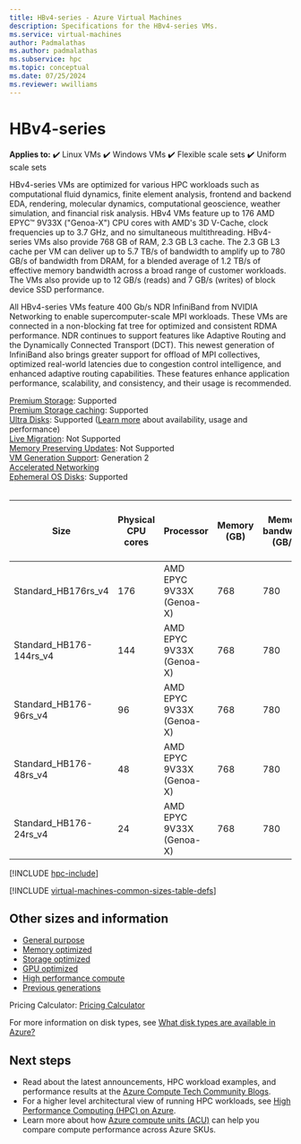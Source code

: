 ```yaml
---
title: HBv4-series - Azure Virtual Machines
description: Specifications for the HBv4-series VMs.
ms.service: virtual-machines
author: Padmalathas
ms.author: padmalathas
ms.subservice: hpc
ms.topic: conceptual
ms.date: 07/25/2024
ms.reviewer: wwilliams
---
```


# HBv4-series

**Applies to:** :heavy_check_mark: Linux VMs :heavy_check_mark: Windows VMs :heavy_check_mark: Flexible scale sets :heavy_check_mark: Uniform scale sets

HBv4-series VMs are optimized for various HPC workloads such as computational fluid dynamics, finite element analysis, frontend and backend EDA, rendering, molecular dynamics, computational geoscience, weather simulation, and financial risk analysis. HBv4 VMs feature up to 176 AMD EPYC™ 9V33X ("Genoa-X") CPU cores with AMD's 3D V-Cache, clock frequencies up to 3.7 GHz, and no simultaneous multithreading. HBv4-series VMs also provide 768 GB of RAM, 2.3 GB L3 cache. The 2.3 GB L3 cache per VM can deliver up to 5.7 TB/s of bandwidth to amplify up to 780 GB/s of bandwidth from DRAM, for a blended average of 1.2 TB/s of effective memory bandwidth across a broad range of customer workloads. The VMs also provide up to 12 GB/s (reads) and 7 GB/s (writes) of block device SSD performance.


All HBv4-series VMs feature 400 Gb/s NDR InfiniBand from NVIDIA Networking to enable supercomputer-scale MPI workloads. These VMs are connected in a non-blocking fat tree for optimized and consistent RDMA performance. NDR continues to support features like Adaptive Routing and the Dynamically Connected Transport (DCT). This newest generation of InfiniBand also brings greater support for offload of MPI collectives, optimized real-world latencies due to congestion control intelligence, and enhanced adaptive routing capabilities. These features enhance application performance, scalability, and consistency, and their usage is recommended. 

[Premium Storage](premium-storage-performance.md): Supported\
[Premium Storage caching](premium-storage-performance.md): Supported\
[Ultra Disks](disks-types.md#ultra-disks): Supported ([Learn more](https://techcommunity.microsoft.com/t5/azure-compute/ultra-disk-storage-for-hpc-and-gpu-vms/ba-p/2189312) about availability, usage and performance)\
[Live Migration](maintenance-and-updates.md): Not Supported\
[Memory Preserving Updates](maintenance-and-updates.md): Not Supported\
[VM Generation Support](generation-2.md): Generation 2\
[Accelerated Networking](../virtual-network/create-vm-accelerated-networking-cli.md)\
[Ephemeral OS Disks](ephemeral-os-disks.md): Supported  
<br>

|Size |Physical CPU cores |Processor |Memory (GB) |Memory bandwidth (GB/s) |Base CPU frequency (GHz) |Single-core frequency (GHz, peak) |RDMA performance (Gb/s) |MPI support |Temp storage (TB) |Max data disks |Max Ethernet vNICs |
|----|----|----|----|----|----|----|----|----|----|----|----|
|Standard_HB176rs_v4    |176 |AMD EPYC 9V33X (Genoa-X) |768 |780 |2.4 |3.7 |400 |All |2 * 1.8 |32 |8 |
|Standard_HB176-144rs_v4|144 |AMD EPYC 9V33X (Genoa-X) |768 |780 |2.4 |3.7 |400 |All |2 * 1.8 |32 |8 |
|Standard_HB176-96rs_v4 |96  |AMD EPYC 9V33X (Genoa-X) |768 |780 |2.4 |3.7 |400 |All |2 * 1.8 |32 |8 |
|Standard_HB176-48rs_v4 |48  |AMD EPYC 9V33X (Genoa-X) |768 |780 |2.4 |3.7 |400 |All |2 * 1.8 |32 |8 |
|Standard_HB176-24rs_v4 |24  |AMD EPYC 9V33X (Genoa-X) |768 |780 |2.4 |3.7 |400 |All |2 * 1.8 |32 |8 |

[!INCLUDE [hpc-include](./includes/hpc-include.md)]

[!INCLUDE [virtual-machines-common-sizes-table-defs](../../includes/virtual-machines-common-sizes-table-defs.md)]


## Other sizes and information

- [General purpose](sizes-general.md)
- [Memory optimized](sizes-memory.md)
- [Storage optimized](sizes-storage.md)
- [GPU optimized](sizes-gpu.md)
- [High performance compute](sizes-hpc.md)
- [Previous generations](sizes-previous-gen.md)

Pricing Calculator: [Pricing Calculator](https://azure.microsoft.com/pricing/calculator/)

For more information on disk types, see [What disk types are available in Azure?](disks-types.md)


## Next steps

- Read about the latest announcements, HPC workload examples, and performance results at the [Azure Compute Tech Community Blogs](https://techcommunity.microsoft.com/t5/azure-compute/bg-p/AzureCompute).
- For a higher level architectural view of running HPC workloads, see [High Performance Computing (HPC) on Azure](/azure/architecture/topics/high-performance-computing/).
- Learn more about how [Azure compute units (ACU)](acu.md) can help you compare compute performance across Azure SKUs.
